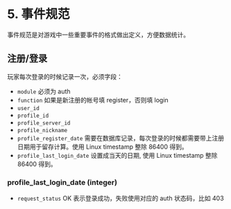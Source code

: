 # 5. 事件规范

事件规范是对游戏中一些重要事件的格式做出定义，方便数据统计。

## 注册/登录

玩家每次登录的时候记录一次，必须字段：

- `module` 必须为 auth
- `function` 如果是新注册的帐号填 register，否则填 login
- `user_id`
- `profile_id`
- `profile_server_id`
- `profile_nickname`
- `profile_register_date` 需要在数据库记录，每次登录的时候都需要带上注册日期用于留存计算。使用 Linux timestamp 整除 86400 得到。
- `profile_last_login_date` 设置成当天的日期, 使用 Linux timestamp 整除 86400 得到。

### profile\_last\_login\_date (integer)

- `request_status` OK 表示登录成功，失败使用对应的 auth 状态码，比如 403
